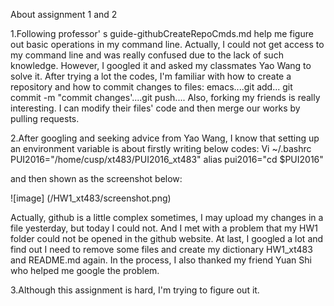 About assignment 1 and 2

1.Following professor' s guide-githubCreateRepoCmds.md help me figure out basic operations in my command line. Actually, I could not get access to my command line and was really confused due to the lack of such knowledge. However, I googled it and asked my classmates Yao Wang to solve it. After trying a lot the codes, I'm familiar with how to create a repository and how to commit changes to files: emacs....git add... git commit -m "commit changes'....git push.... Also, forking my friends is really interesting. I can modify their files' code and then merge our works by pulling requests. 



2.After googling and seeking advice from Yao Wang, I know that setting up an environment variable is about firstly writing below codes:
  Vi   ~/.bashrc
  PUI2016="/home/cusp/xt483/PUI2016_xt483"
  alias pui2016="cd $PUI2016"

and then shown as the screenshot below:


![image] (/HW1_xt483/screenshot.png)

Actually, github is a little complex sometimes, I may upload my changes in a file yesterday, but today I could not. And I met with a problem that my HW1 folder could not be opened in the github website. At last, I googled a lot and find out I need to remove some files and create my dictionary HW1_xt483 and README.md again.  In the process, I also thanked my friend Yuan Shi who helped me google the problem. 

3.Although this assignment is hard, I'm trying to figure out it.
